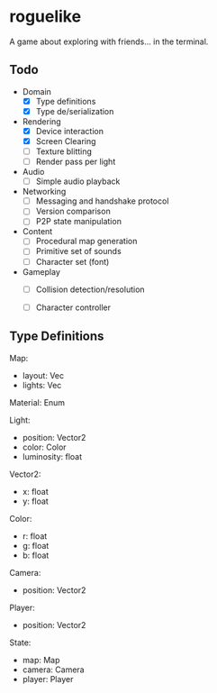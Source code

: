 # roguelike
A game about exploring with friends... in the terminal.


## Todo
* Domain
    - [x] Type definitions
    - [x] Type de/serialization
* Rendering
    - [x] Device interaction
    - [x] Screen Clearing
    - [ ] Texture blitting
    - [ ] Render pass per light
* Audio
    - [ ] Simple audio playback
* Networking
    - [ ] Messaging and handshake protocol
    - [ ] Version comparison
    - [ ] P2P state manipulation
* Content
    - [ ] Procedural map generation
    - [ ] Primitive set of sounds
    - [ ] Character set (font)
* Gameplay
    - [ ] Collision detection/resolution
    - [ ] Character controller


## Type Definitions
Map:
* layout: Vec<Material>
* lights: Vec<Light>

Material:
    Enum

Light:
* position: Vector2
* color: Color
* luminosity: float

Vector2:
* x: float
* y: float

Color:
* r: float
* g: float
* b: float

Camera:
* position: Vector2

Player:
* position: Vector2

State:
* map: Map
* camera: Camera
* player: Player
